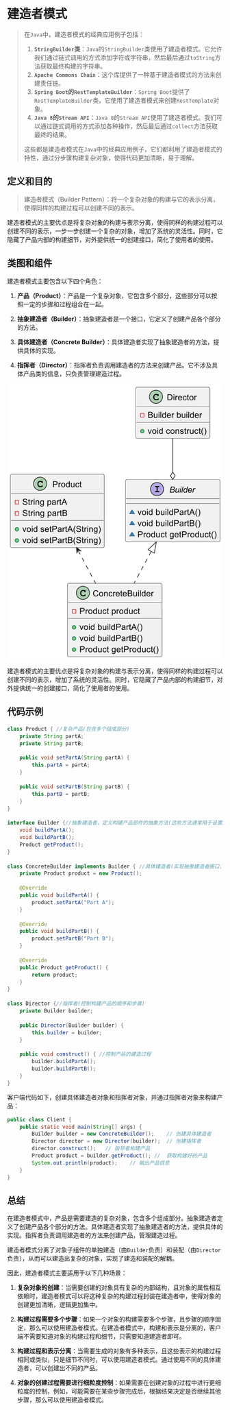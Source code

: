 # 建造者模式

> 在`Java`中，建造者模式的经典应用例子包括：
>
> 1. **`StringBuilder`类**：`Java`的`StringBuilder`类使用了建造者模式。它允许我们通过链式调用的方式添加字符或字符串，然后最后通过`toString`方法获取最终构建的字符串。
> 2. **`Apache Commons Chain`**：这个库提供了一种基于建造者模式的方法来创建责任链。
> 3. **`Spring Boot`的`RestTemplateBuilder`**：`Spring Boot`提供了`RestTemplateBuilder`类，它使用了建造者模式来创建`RestTemplate`对象。
> 5. **`Java 8`的`Stream API`**：`Java 8`的`Stream API`使用了建造者模式。我们可以通过链式调用的方式添加各种操作，然后最后通过`collect`方法获取最终的结果。
>
> 这些都是建造者模式在`Java`中的经典应用例子，它们都利用了建造者模式的特性，通过分步骤构建复杂对象，使得代码更加清晰，易于理解。

## 定义和目的

> 建造者模式（Builder Pattern）：将一个复杂对象的构建与它的表示分离，使得同样的构建过程可以创建不同的表示。

建造者模式的主要优点是将复杂对象的构建与表示分离，使得同样的构建过程可以创建不同的表示，一步一步创建一个复杂的对象，增加了系统的灵活性。同时，它隐藏了产品内部的构建细节，对外提供统一的创建接口，简化了使用者的使用。

## 类图和组件

建造者模式主要包含以下四个角色：

1. **产品（Product）**：产品是一个复杂对象，它包含多个部分，这些部分可以按照一定的步骤和过程组合在一起。

2. **抽象建造者（Builder）**：抽象建造者是一个接口，它定义了创建产品各个部分的方法。

3. **具体建造者（Concrete Builder）**：具体建造者实现了抽象建造者的方法，提供具体的实现。

4. **指挥者（Director）**：指挥者负责调用建造者的方法来创建产品。它不涉及具体产品类的信息，只负责管理建造过程。

![image-20240226112524647](images/1_04_Builder/image-20240226112524647.png)

建造者模式的主要优点是将复杂对象的构建与表示分离，使得同样的构建过程可以创建不同的表示，增加了系统的灵活性。同时，它隐藏了产品内部的构建细节，对外提供统一的创建接口，简化了使用者的使用。

## 代码示例

```java
class Product { //复杂产品(包含多个组成部分)
    private String partA;
    private String partB;

    public void setPartA(String partA) {
        this.partA = partA;
    }

    public void setPartB(String partB) {
        this.partB = partB;
    }
}

interface Builder {//抽象建造者，定义构建产品部件的抽象方法(这些⽅法通常⽤于设置产品的各个属性)
    void buildPartA();
    void buildPartB();
    Product getProduct();
}

class ConcreteBuilder implements Builder { //具体建造者(实现抽象建造者接⼝，构建具体的产品)
    private Product product = new Product();

    @Override
    public void buildPartA() {
        product.setPartA("Part A");
    }

    @Override
    public void buildPartB() {
        product.setPartB("Part B");
    }

    @Override
    public Product getProduct() {
        return product;
    }
}

class Director {//指挥者(控制构建产品的顺序和步骤)
    private Builder builder;

    public Director(Builder builder) {
        this.builder = builder;
    }

    public void construct() { //控制产品的建造过程
        builder.buildPartA();
        builder.buildPartB();
    }
}
```

客户端代码如下，创建具体建造者对象和指挥者对象，并通过指挥者对象来构建产品：

```java
public class Client {
    public static void main(String[] args) {
        Builder builder = new ConcreteBuilder();	// 创建具体建造者
        Director director = new Director(builder);	// 创建指挥者
        director.construct();	// 指导者构建产品
        Product product = builder.getProduct();	//  获取构建好的产品
        System.out.println(product);	// 输出产品信息
    }
}
```



## 总结

在建造者模式中，产品是需要建造的复杂对象，包含多个组成部分。抽象建造者定义了创建产品各个部分的方法。具体建造者实现了抽象建造者的方法，提供具体的实现。指挥者负责调用建造者的方法来创建产品，管理建造过程。

建造者模式分离了对象子组件的单独建造（由`Builder`负责）和装配（由`Director`负责），从而可以建造出复杂的对象，实现了建造和装配的解耦。

因此，建造者模式主要适用于以下几种场景：

1. **复杂对象的创建**：当需要创建的对象具有复杂的内部结构，且对象的属性相互依赖时，建造者模式可以将这种复杂的构建过程封装在建造者中，使得对象的创建更加清晰，逻辑更加集中。

2. **构建过程需要多个步骤**：如果一个对象的构建需要多个步骤，且步骤的顺序固定，那么可以使用建造者模式。在建造者模式中，构建和表示是分离的，客户端不需要知道对象的构建过程和细节，只需要知道建造者即可。

3. **构建过程和表示分离**：当需要生成的对象有多种表示，且这些表示的构建过程相同或类似，只是细节不同时，可以使用建造者模式。通过使用不同的具体建造者，可以创建出不同的产品。

4. **对象的创建过程需要进行细粒度控制**：如果需要在创建对象的过程中进行更细粒度的控制，例如，可能需要在某些步骤完成后，根据结果决定是否继续其他步骤，那么可以使用建造者模式。
